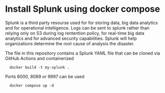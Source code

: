 # Install Splunk using docker compose

Splunk is a third party resourse used for for storing data, big data analytics and for operational intelligence. 
Logs can be sent to splunk rather than relying only on S3 during log rentention policy, for real-time big data analytics and for advanced security capabilities. 
Splunk will help organizations determine the root cause of analysis the disaster. 

The file in this repository contains a Splunk YAML file that can be cloned via GitHub Actions and containerized 


      docker build -t my-splunk .

Ports 8000, 8089 or 9997 can be used 
      
      docker compose up -d 



     


